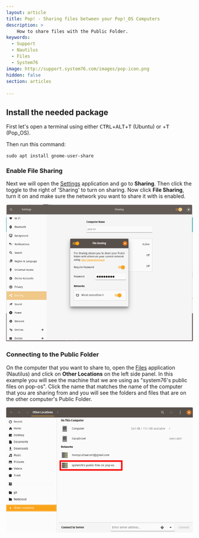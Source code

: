 ```yaml
---
layout: article
title: Pop! - Sharing files between your Pop!_OS Computers
description: >
    How to share files with the Public Folder.
keywords:
  - Support
  - Nautilus
  - Files
  - System76
image: http://support.system76.com/images/pop-icon.png
hidden: false
section: articles

---
```


## Install the needed package

First let's open a terminal using either <kbd>CTRL</kbd>+<kbd>ALT</kbd>+<kbd>T</kbd> (Ubuntu)
 or <kbd><span class="fl-pop-key"></span></kbd>+<kbd>T</kbd> (Pop_OS).

Then run this command:

```
sudo apt install gnome-user-share
```

### Enable File Sharing

Next we will open the <u>Settings</u> application and go to **Sharing**. Then click the toggle to the right of 'Sharing' to turn on sharing. Now click **File Sharing**, turn it on and make sure the network you want to share it with is enabled.

![Settings](/images/file-sharing/settings.png)

### Connecting to the Public Folder 

On the computer that you want to share to, open the <u>Files</u> application (Nautilus) and click on **Other Locations** on the left side panel. In this example you will see the machine that we are using as "system76's public files on pop-os". Click the name that matches the name of the computer that you are sharing from and you will see the folders and files that are on the other computer's Public Folder.

![Nautilus](/images/file-sharing/connecting-to-public-folder.png)
